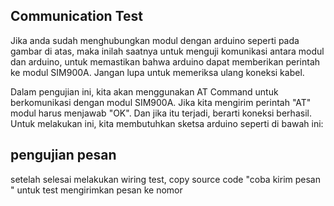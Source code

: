## Communication Test

Jika anda sudah menghubungkan modul dengan arduino seperti pada gambar di atas, maka inilah saatnya untuk menguji komunikasi antara modul dan arduino, untuk memastikan bahwa arduino dapat memberikan perintah ke modul SIM900A. Jangan lupa untuk memeriksa ulang koneksi kabel.

Dalam pengujian ini, kita akan menggunakan AT Command untuk berkomunikasi dengan modul SIM900A. Jika kita mengirim perintah "AT" modul harus menjawab "OK". Dan jika itu terjadi, berarti koneksi berhasil. Untuk melakukan ini, kita membutuhkan sketsa arduino seperti di bawah ini:


## pengujian pesan 
setelah selesai melakukan wiring test, copy source code "coba kirim pesan " untuk test mengirimkan pesan ke nomor  
